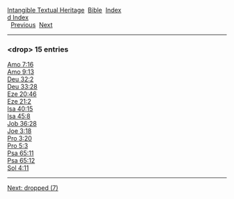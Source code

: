 [Intangible Textual Heritage](../../index)  [Bible](../index) 
[Index](index)   
[d Index](_d_)  
  [Previous](c03404)  [Next](c03406) 

------------------------------------------------------------------------

### &lt;drop&gt; 15 entries

[Amo 7:16](../kjv/amo007.htm#016)  
[Amo 9:13](../kjv/amo009.htm#013)  
[Deu 32:2](../kjv/deu032.htm#002)  
[Deu 33:28](../kjv/deu033.htm#028)  
[Eze 20:46](../kjv/eze020.htm#046)  
[Eze 21:2](../kjv/eze021.htm#002)  
[Isa 40:15](../kjv/isa040.htm#015)  
[Isa 45:8](../kjv/isa045.htm#008)  
[Job 36:28](../kjv/job036.htm#028)  
[Joe 3:18](../kjv/joe003.htm#018)  
[Pro 3:20](../kjv/pro003.htm#020)  
[Pro 5:3](../kjv/pro005.htm#003)  
[Psa 65:11](../kjv/psa065.htm#011)  
[Psa 65:12](../kjv/psa065.htm#012)  
[Sol 4:11](../kjv/sol004.htm#011)  

------------------------------------------------------------------------

[Next: dropped (7)](c03406)
